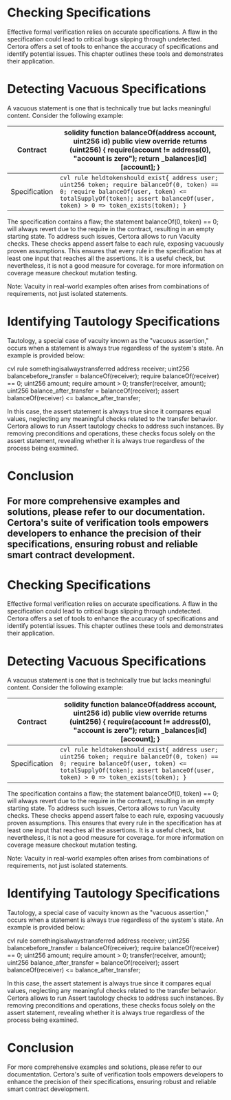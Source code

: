 # Checking Specifications

Effective formal verification relies on accurate specifications. A flaw in the specification could lead to critical bugs slipping through undetected. Certora offers a set of tools to enhance the accuracy of specifications and identify potential issues. This chapter outlines these tools and demonstrates their application.

# Detecting Vacuous Specifications

A vacuous statement is one that is technically true but lacks meaningful content. Consider the following example:

|Contract|solidity function balanceOf(address account, uint256 id) public view override returns (uint256) { require(account != address(0), "account is zero"); return _balances[id][account]; }|
|---|---|
|Specification|```cvl rule heldtokenshould_exist{ address user; uint256 token; require balanceOf(0, token) == 0; require balanceOf(user, token) <= totalSupplyOf(token); assert balanceOf(user, token) > 0 => token_exists(token); } ```|

The specification contains a flaw; the statement balanceOf(0, token) == 0; will always revert due to the require in the contract, resulting in an empty starting state. To address such issues, Certora allows to run Vacuity checks. These checks append assert false to each rule, exposing vacuously proven assumptions. This ensures that every rule in the specification has at least one input that reaches all the assertions. It is a useful check, but nevertheless, it is not a good measure for coverage. for more information on coverage measure checkout mutation testing.

Note: Vacuity in real-world examples often arises from combinations of requirements, not just isolated statements.

# Identifying Tautology Specifications

Tautology, a special case of vacuity known as the "vacuous assertion," occurs when a statement is always true regardless of the system's state. An example is provided below:

cvl rule somethingisalwaystransferred
address receiver; uint256 balancebefore_transfer = balanceOf(receiver); require balanceOf(receiver) == 0; uint256 amount; require amount > 0; transfer(receiver, amount); uint256 balance_after_transfer = balanceOf(receiver); assert balanceOf(receiver) <= balance_after_transfer;

In this case, the assert statement is always true since it compares equal values, neglecting any meaningful checks related to the transfer behavior. Certora allows to run Assert tautology checks to address such instances. By removing preconditions and operations, these checks focus solely on the assert statement, revealing whether it is always true regardless of the process being examined.

# Conclusion

For more comprehensive examples and solutions, please refer to our documentation. Certora's suite of verification tools empowers developers to enhance the precision of their specifications, ensuring robust and reliable smart contract development.
---
# Checking Specifications

Effective formal verification relies on accurate specifications. A flaw in the specification could lead to critical bugs slipping through undetected. Certora offers a set of tools to enhance the accuracy of specifications and identify potential issues. This chapter outlines these tools and demonstrates their application.

# Detecting Vacuous Specifications

A vacuous statement is one that is technically true but lacks meaningful content. Consider the following example:

|Contract|solidity function balanceOf(address account, uint256 id) public view override returns (uint256) { require(account != address(0), "account is zero"); return _balances[id][account]; }|
|---|---|
|Specification|```cvl rule heldtokenshould_exist{ address user; uint256 token; require balanceOf(0, token) == 0; require balanceOf(user, token) <= totalSupplyOf(token); assert balanceOf(user, token) > 0 => token_exists(token); } ```|

The specification contains a flaw; the statement balanceOf(0, token) == 0; will always revert due to the require in the contract, resulting in an empty starting state. To address such issues, Certora allows to run Vacuity checks. These checks append assert false to each rule, exposing vacuously proven assumptions. This ensures that every rule in the specification has at least one input that reaches all the assertions. It is a useful check, but nevertheless, it is not a good measure for coverage. for more information on coverage measure checkout mutation testing.

Note: Vacuity in real-world examples often arises from combinations of requirements, not just isolated statements.

# Identifying Tautology Specifications

Tautology, a special case of vacuity known as the "vacuous assertion," occurs when a statement is always true regardless of the system's state. An example is provided below:

cvl rule somethingisalwaystransferred
address receiver; uint256 balancebefore_transfer = balanceOf(receiver); require balanceOf(receiver) == 0; uint256 amount; require amount > 0; transfer(receiver, amount); uint256 balance_after_transfer = balanceOf(receiver); assert balanceOf(receiver) <= balance_after_transfer;

In this case, the assert statement is always true since it compares equal values, neglecting any meaningful checks related to the transfer behavior. Certora allows to run Assert tautology checks to address such instances. By removing preconditions and operations, these checks focus solely on the assert statement, revealing whether it is always true regardless of the process being examined.

# Conclusion

For more comprehensive examples and solutions, please refer to our documentation. Certora's suite of verification tools empowers developers to enhance the precision of their specifications, ensuring robust and reliable smart contract development.